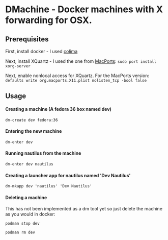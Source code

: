 # DMachine - Docker machines with X forwarding for OSX.


## Prerequisites

First, install docker - I used [colima](https://github.com/abiosoft/colima/)

Next, install XQuartz - I used the one from [MacPorts](https://ports.macports.org/port/xorg-server/): `sudo port install xorg-server`

Next, enable nonlocal access for XQuartz. For the MacPorts version: `defaults write org.macports.X11.plist nolisten_tcp -bool false`

## Usage

#### Creating a machine (A fedora 36 box named dev)

`dm-create dev fedora:36`

#### Entering the new machine

`dm-enter dev`

#### Running nautilus from the machine

`dm-enter dev nautilus`

#### Creating a launcher app for nautilus named 'Dev Nautilus'

`dm-mkapp dev 'nautilus' 'Dev Nautilus'`

#### Deleting a machine

This has not been implemented as a dm tool yet so just delete the machine as you would in docker:

`podman stop dev`

`podman rm dev`
